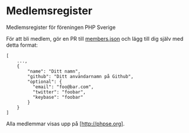# Medlemsregister
Medlemsregister för föreningen PHP Sverige

För att bli medlem, gör en PR till [members.json](/members.json) och lägg till dig själv med detta format:

    [
        ...,
        {
            "name": "Ditt namn",
            "github": "Ditt användarnamn på Github",
            "optional": {
              "email": "foo@bar.com",
              "twitter": "foobar",
              "keybase": "foobar" 
            }
        }
    ]

Alla medlemmar visas upp på [http://phpse.org].
